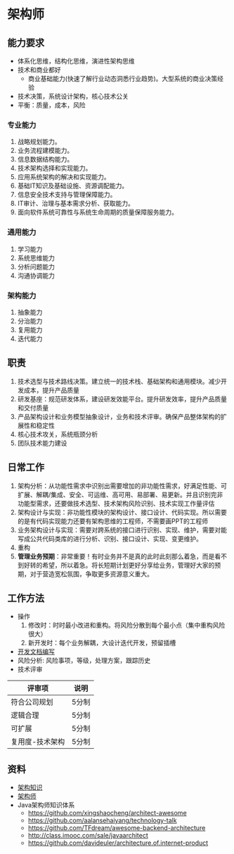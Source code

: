 # 架构师
## 能力要求
* 体系化思维，结构化思维，演进性架构思维
* 技术和商业都好
  * 商业基础能力(快速了解行业动态洞悉行业趋势)。大型系统的商业决策经验
* 技术决策，系统设计架构，核心技术公关
* 平衡：质量，成本，风险

### 专业能力
1. 战略规划能力。
1. 业务流程建模能力。
1. 信息数据结构能力。
1. 技术架构选择和实现能力。
1. 应用系统架构的解决和实现能力。
1. 基础IT知识及基础设施、资源调配能力。
1. 信息安全技术支持与管理保障能力。
1. IT审计、治理与基本需求分析、获取能力。
1. 面向软件系统可靠性与系统生命周期的质量保障服务能力。

### 通用能力
1. 学习能力
1. 系统思维能力
1. 分析问题能力
1. 沟通协调能力

### 架构能力
1. 抽象能力
1. 分治能力
1. 复用能力
1. 迭代能力

## 职责
1. 技术选型与技术路线决策。建立统一的技术栈、基础架构和通用模块。减少开发成本，提升产品质量
1. 研发基座：规范研发体系，建设研发效能平台。提升研发效率，提升产品质量和交付质量
1. 产品架构设计和业务模型抽象设计，业务和技术评审。确保产品整体架构的扩展性和稳定性
1. 核心技术攻关，系统瓶颈分析
1. 团队技术能力建设

## 日常工作
1. 架构分析：从功能性需求中识别出需要增加的非功能性需求，好满足性能、可扩展、解耦/集成、安全、可运维、高可用、易部署、易更新。并且识别完非功能型需求，还要做技术选型、技术架构风险识别、技术实现工作量评估
1. 架构设计与实现：非功能性模块的架构设计、接口设计、代码实现。所以需要的是有代码实现能力还要有架构思维的工程师，不需要画PPT的工程师
1. 业务架构设计与实现：需要对跨系统的接口进行识别、实现、维护，需要对能写成公共代码类库的进行分析、识别、接口设计、实现、变更维护。
1. 重构
1. **管理业务预期**：非常重要！有时业务并不是真的此时此刻那么着急，而是看不到好转的希望，所以着急。将长短期计划更好分享给业务，管理好大家的预期，对于营造宽松氛围，争取更多资源意义重大。

## 工作方法
* 操作
    1. 修改时：时时最小改进和重构。将风险分散到每个最小点（集中重构风险很大）
    1. 新开发时：每个业务解耦，大设计迭代开发，预留插槽
* [开发文档编写](https://sw.wangyaqi.cn/#/dev/design/SUMMARY)
* 风险分析: 风险事项，等级，处理方案，跟踪历史
* 技术评审

| 评审项 | 说明 |
| - | - |
| 符合公司规划 | 5分制 |
| 逻辑合理 | 5分制 |
| 可扩展 | 5分制 |
| 复用度-技术架构 | 5分制 |

## 资料
* [架构知识](https://sw.wangyaqi.cn/#/arch/arch)
* [架构师](https://mp.weixin.qq.com/s/g9R8X-Y3aneFJUjijtGdOw)
* Java架构师知识体系
  * https://github.com/xingshaocheng/architect-awesome
  * https://github.com/aalansehaiyang/technology-talk
  * https://github.com/TFdream/awesome-backend-architecture
  * http://class.imooc.com/sale/javaarchitect
  * https://github.com/davideuler/architecture.of.internet-product
